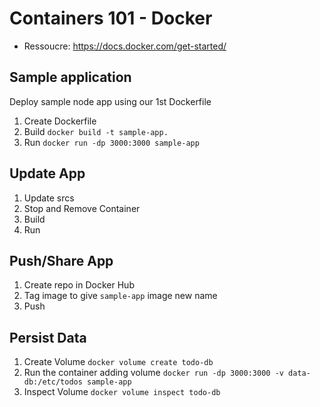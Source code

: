 # Containers 101 - Docker

- Ressoucre: https://docs.docker.com/get-started/
## Sample application
Deploy sample node app using our 1st Dockerfile
1. Create Dockerfile
2. Build
``` docker build -t sample-app. ```
3. Run
``` docker run -dp 3000:3000 sample-app ```

## Update App
1. Update srcs
2. Stop and Remove Container
3. Build
4. Run

## Push/Share App
1. Create repo in Docker Hub
2. Tag image
to give `sample-app` image new name
3. Push

## Persist Data
1. Create Volume
```docker volume create todo-db```
2. Run the container adding volume
```docker run -dp 3000:3000 -v data-db:/etc/todos sample-app```
3. Inspect Volume
```docker volume inspect todo-db```